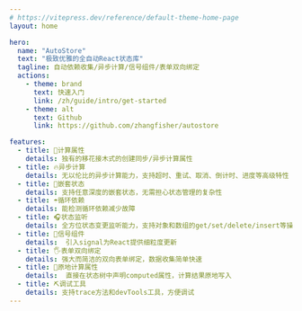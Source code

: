 ```yaml
---
# https://vitepress.dev/reference/default-theme-home-page
layout: home

hero:
  name: "AutoStore"
  text: "极致优雅的全自动React状态库"
  tagline: 自动依赖收集/异步计算/信号组件/表单双向绑定
  actions:
    - theme: brand
      text: 快速入门
      link: /zh/guide/intro/get-started
    - theme: alt
      text: Github
      link: https://github.com/zhangfisher/autostore

features:
  - title: 💎计算属性
    details: 独有的移花接木式的创建同步/异步计算属性  
  - title: 🔥异步计算
    details: 无以伦比的异步计算能力，支持超时、重试、取消、倒计时、进度等高级特性
  - title: 🏃嵌套状态
    details: 支持任意深度的嵌套状态，无需担心状态管理的复杂性
  - title: ☂️循环依赖
    details: 能检测循环依赖减少故障
  - title: 🎧状态监听
    details: 全方位状态变更监听能力，支持对象和数组的get/set/delete/insert等操作监听
  - title: 🚀信号组件
    details:  引入signal为React提供细粒度更新
  - title: 🖐️表单双向绑定
    details: 强大而简洁的双向表单绑定，数据收集简单快速
  - title: 🎯原地计算属性
    details:  直接在状态树中声明computed属性，计算结果原地写入
  - title: ⛏️调试工具
    details: 支持trace方法和devTools工具，方便调试
---
```


 